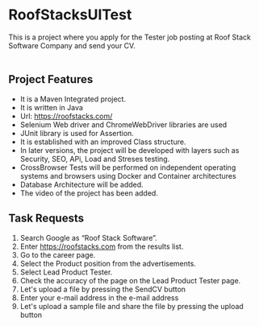# RoofStacksUITest
This is a project where you apply for the Tester job posting at Roof Stack Software Company and send your CV.   <br /><br />

## Project Features
* It is a Maven Integrated project.
* It is written in Java
* Url: https://roofstacks.com/
* Selenium Web driver and ChromeWebDriver libraries are used
* JUnit library is used for Assertion.
* It is established with an improved Class structure.
* In later versions, the project will be developed with layers such as Security, SEO, APi, Load and Streses testing.
* CrossBrowser Tests will be performed on independent operating systems and browsers using Docker and Container architectures
* Database Architecture will be added.
* The video of the project has been added.

## Task Requests
1. Search Google as “Roof Stack Software”.
2. Enter https://roofstacks.com from the results list.
3. Go to the career page.
4. Select the Product position from the advertisements.
5. Select Lead Product Tester.
6. Check the accuracy of the page on the Lead Product Tester page.
7. Let's upload a file by pressing the SendCV button
8. Enter your e-mail address in the e-mail address
9. Let's upload a sample file and share the file by pressing the upload button
